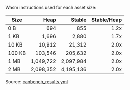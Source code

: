 Wasm instructions used for each asset size:

| Size | Heap | Stable | Stable/Heap |
|------|-----:|------:|------------:|
| 0 B | 694 | 855 | 1.2x |
| 1 KB | 1,696 | 2,880 | 1.7x |
| 10 KB | 10,912 | 21,312 | 2.0x |
| 100 KB | 103,546 | 205,632 | 2.0x |
| 1 MB | 1,049,722 | 2,097,984 | 2.0x |
| 2 MB | 2,098,352 | 4,195,136 | 2.0x |

Source: [canbench_results.yml](./canbench_results.yml)
